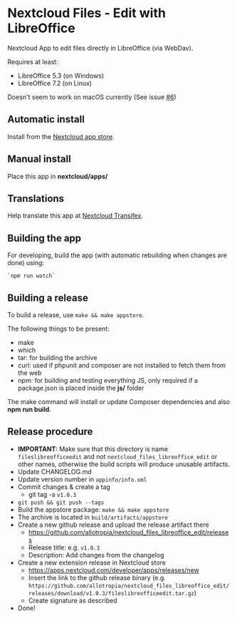 # Nextcloud Files - Edit with LibreOffice

Nextcloud App to edit files directly in LibreOffice (via WebDav).

Requires at least:
* LibreOffice 5.3 (on Windows)
* LibreOffice 7.2 (on Linux)

Doesn't seem to work on macOS currently (See issue [#6](https://github.com/allotropia/nextcloud_files_libreoffice_edit/issues/6))

## Automatic install

Install from the [Nextcloud app store](https://apps.nextcloud.com/apps/fileslibreofficeedit).

## Manual install

Place this app in **nextcloud/apps/**

## Translations

Help translate this app at [Nextcloud Transifex](https://www.transifex.com/nextcloud/nextcloud).

## Building the app

For developing, build the app (with automatic rebuilding when changes are done) using:

    `npm run watch`

## Building a release

To build a release, use `make && make appstore`.

The following things to be present:

* make
* which
* tar: for building the archive
* curl: used if phpunit and composer are not installed to fetch them from the web
* npm: for building and testing everything JS, only required if a package.json is placed inside the **js/** folder

The make command will install or update Composer dependencies and also **npm run build**.

## Release procedure

* **IMPORTANT:** Make sure that this directory is name `fileslibreofficeedit` and not `nextcloud_files_libreoffice_edit` or other names, otherwise the build scripts will produce unusable artifacts.
* Update CHANGELOG.md
* Update version number in `appinfo/info.xml`
* Commit changes & create a tag
  * git tag -a `v1.0.3`
* `git push && git push --tags`
* Build the appstore package: `make && make appstore`
* The archive is located in `build/artifacts/appstore`
* Create a new github release and upload the release artifact there
  * https://github.com/allotropia/nextcloud_files_libreoffice_edit/releases
  * Release title: e.g. `v1.0.3`
  * Description: Add changes from the changelog
* Create a new extension release in Nextcloud store
  * https://apps.nextcloud.com/developer/apps/releases/new
  * Insert the link to the github release binary (e.g. `https://github.com/allotropia/nextcloud_files_libreoffice_edit/releases/download/v1.0.3/fileslibreofficeedit.tar.gz`)
  * Create signature as described
* Done!
